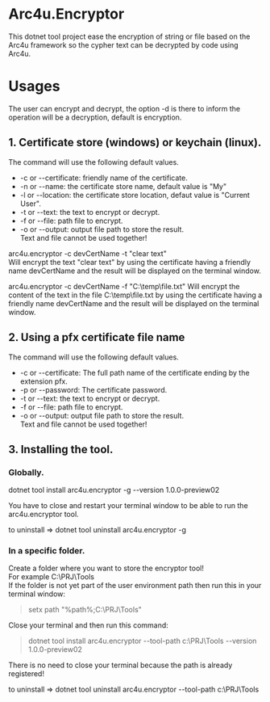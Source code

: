 # Arc4u.Encryptor

This dotnet tool project ease the encryption of string or file based on the Arc4u framework so the cypher text can be decrypted by code using Arc4u.

# Usages

The user can encrypt and decrypt, the option -d is there to inform the operation will be a decryption, default is encryption.  

## 1. Certificate store (windows) or keychain (linux).

The command will use the following default values.
- -c or --certificate: friendly name of the certificate.
- -n or --name: the certificate store name, default value is "My"
- -l or --location: the certificate store location, defaut value is "Current User".
- -t or --text: the text to encrypt or decrypt.
- -f or --file: path file to encrypt.
- -o or --output: output file path to store the result.  
Text and file cannot be used together!  

arc4u.encryptor -c devCertName -t "clear text"  
Will encrypt the text "clear text" by using the certificate having a friendly name devCertName and the result will be displayed on the terminal window.  

arc4u.encryptor -c devCertName -f "C:\temp\file.txt"
Will encrypt the content of the text in the file C:\temp\file.txt by using the certificate having a friendly name devCertName and the result will be displayed on the terminal window.  

## 2. Using a pfx certificate file name

The command will use the following default values.
- -c or --certificate: The full path name of the certificate ending by the extension pfx.
- -p or --password: The certificate password.
- -t or --text: the text to encrypt or decrypt.
- -f or --file: path file to encrypt.
- -o or --output: output file path to store the result.  
Text and file cannot be used together!  


## 3. Installing the tool.

### Globally.

dotnet tool install arc4u.encryptor -g --version 1.0.0-preview02

You have to close and restart your terminal window to be able to run the arc4u.encryptor tool.

to uninstall => dotnet tool uninstall arc4u.encryptor -g

### In a specific folder.

Create a folder where you want to store the encryptor tool!  
For example C:\PRJ\Tools  
If the folder is not yet part of the user environment path then run this in your terminal window: 
>setx path "%path%;C:\PRJ\Tools"

Close your terminal and then run this command:

>dotnet tool install arc4u.encryptor --tool-path c:\PRJ\Tools --version 1.0.0-preview02

There is no need to close your terminal because the path is already registered!

to uninstall => dotnet tool uninstall arc4u.encryptor --tool-path c:\PRJ\Tools

